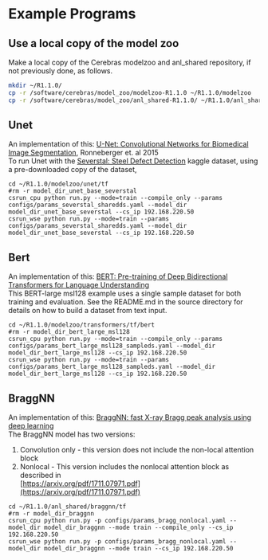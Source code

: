 # Example Programs

## Use a local copy of the model zoo
Make a local copy of the Cerebras modelzoo and anl_shared repository, if not previously done, as follows.

```bash
mkdir ~/R1.1.0/
cp -r /software/cerebras/model_zoo/modelzoo-R1.1.0 ~/R1.1.0/modelzoo
cp -r /software/cerebras/model_zoo/anl_shared-R1.1.0/ ~/R1.1.0/anl_shared
```


## Unet
An implementation of this: [U-Net: Convolutional Networks for Biomedical Image Segmentation](https://arxiv.org/pdf/1505.04597.pdf), Ronneberger et.  al 2015<br>
To run Unet with the <a href="https://www.kaggle.com/c/severstal-steel-defect-detection">Severstal: Steel Defect Detection</a> kaggle dataset, using a pre-downloaded copy of the dataset,

```console
cd ~/R1.1.0/modelzoo/unet/tf
#rm -r model_dir_unet_base_severstal
csrun_cpu python run.py --mode=train --compile_only --params configs/params_severstal_sharedds.yaml --model_dir model_dir_unet_base_severstal --cs_ip 192.168.220.50
csrun_wse python run.py --mode=train --params configs/params_severstal_sharedds.yaml --model_dir model_dir_unet_base_severstal --cs_ip 192.168.220.50
```
## Bert
An implementation of this: [BERT: Pre-training of Deep Bidirectional Transformers for Language Understanding](https://arxiv.org/abs/1810.04805)<br>
This BERT-large msl128 example uses a single sample dataset for both training and evaluation. See the README.md in the source directory for details on how to build a dataset from text input.
```console
cd ~/R1.1.0/modelzoo/transformers/tf/bert
#rm -r model_dir_bert_large_msl128
csrun_cpu python run.py --mode=train --compile_only --params configs/params_bert_large_msl128_sampleds.yaml --model_dir model_dir_bert_large_msl128 --cs_ip 192.168.220.50
csrun_wse python run.py --mode=train --params configs/params_bert_large_msl128_sampleds.yaml --model_dir model_dir_bert_large_msl128 --cs_ip 192.168.220.50
```

## BraggNN
An implementation of this: [BraggNN: fast X-ray Bragg peak analysis using deep
learning](https://journals.iucr.org/m/issues/2022/01/00/fs5198/fs5198.pdf)<br>
The BraggNN model has two versions:<br>
1) Convolution only - this version does not include the non-local attention block<br>
2) Nonlocal - This version includes the nonlocal attention block as described in  <br>
[https://arxiv.org/pdf/1711.07971.pdf](https://arxiv.org/pdf/1711.07971.pdf)

```console
cd ~/R1.1.0/anl_shared/braggnn/tf
#rm -r model_dir_braggnn
csrun_cpu python run.py -p configs/params_bragg_nonlocal.yaml --model_dir model_dir_braggnn --mode train --compile_only --cs_ip 192.168.220.50
csrun_wse python run.py -p configs/params_bragg_nonlocal.yaml --model_dir model_dir_braggnn --mode train --cs_ip 192.168.220.50
```


